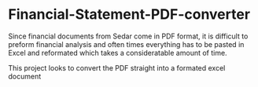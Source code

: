# Financial-Statement-PDF-converter

Since financial documents from Sedar come in PDF format, it is difficult to preform financial analysis and often times everything has to be pasted in Excel and reformated which takes a consideratable amount of time. 

This project looks to convert the PDF straight into a formated excel document 
